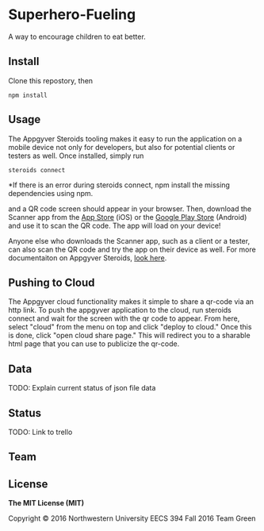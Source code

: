 # Superhero-Fueling
A way to encourage children to eat better.

## Install

Clone this repostory, then

	npm install

## Usage

The Appgyver Steroids tooling makes it easy to run the application on a mobile device not only for developers, but also for potential clients or testers as well. Once installed, simply run

	steroids connect

  *If there is an error during steroids connect, npm install the missing dependencies using npm.
	
and a QR code screen should appear in your browser. Then, download the Scanner app from the [App Store](https://itunes.apple.com/us/app/appgyver-scanner/id575076515?mt=8) (iOS) or the [Google Play Store](https://play.google.com/store/apps/details?id=com.appgyver.freshandroid&hl=en) (Android) and use it to scan the QR code. The app will load on your device!

Anyone else who downloads the Scanner app, such as a client or a tester, can also scan the QR code and try the app on their device as well. For more documentaiton on Appgyver Steroids, [look here](https://play.google.com/store/apps/details?id=com.appgyver.freshandroid&hl=en).

## Pushing to Cloud

The Appgyver cloud functionality makes it simple to share a qr-code via an http link. To push the appgyver application to the cloud, run steroids connect and wait for the screen with the qr code to appear. From here, select "cloud" from the menu on top and click "deploy to cloud." Once this is done, click "open cloud share page." This will redirect you to a sharable html page that you can use to publicize the qr-code. 

## Data

TODO: Explain current status of json file data

## Status

TODO: Link to trello 

## Team

## License

**The MIT License (MIT)**

Copyright &copy; 2016 Northwestern University EECS 394 Fall 2016 Team Green